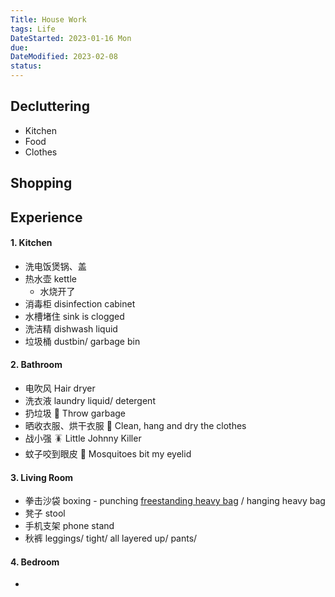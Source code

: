```yaml
---
Title: House Work
tags: Life
DateStarted: 2023-01-16 Mon
due:
DateModified: 2023-02-08
status:
---
```


## Decluttering

- Kitchen
- Food
- Clothes

## Shopping

## Experience

#### 1. Kitchen

- 洗电饭煲锅、盖
- 热水壶 kettle
  - 水烧开了
- 消毒柜 disinfection cabinet
- 水槽堵住 sink is clogged
- 洗洁精 dishwash liquid
- 垃圾桶 dustbin/ garbage bin

#### 2. Bathroom

- 电吹风 Hair dryer
- 洗衣液 laundry liquid/ detergent
- 扔垃圾 🚮 Throw garbage
- 晒收衣服、烘干衣服 👔 Clean, hang and dry the clothes
- 战小强 🪳 Little Johnny Killer
- 蚊子咬到眼皮 🦟 Mosquitoes bit my eyelid

#### 3. Living Room

- 拳击沙袋 boxing - punching <u>freestanding heavy bag</u> / hanging heavy bag
- 凳子 stool
- 手机支架 phone stand
- 秋裤 leggings/ tight/ all layered up/ pants/

#### 4. Bedroom

-
